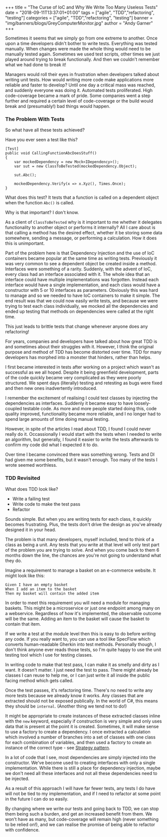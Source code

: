 +++
title = "The Curse of IoC and Why We Write Too Many Useless Tests"
date = "2018-09-11T13:37:01+01:00"
tags = ["agile", "TDD","refactoring", "testing"]
categories = ["agile", "TDD","refactoring", "testing"]
banner = "img/banners/blogs/GreyComputerMonitor.jpg"
author = "Andy Garner"
+++

Sometimes it seems that we simply go from one extreme to another. Once upon a time developers didn't bother to write tests. Everything was tested manually. When changes were made the whole thing would need to be manually tested again. Sometimes we used test scripts, other times we just played around trying to break functionally. And then we couldn't remember what we had done to break it!

Managers would roll their eyes in frustration when developers talked about writing unit tests. How would writing more code make applications more reliable and faster to develop? Until one day a critical mass was reached, and suddenly everyone was doing it. Automated tests proliferated. High code-coverage became a mark of pride. Some companies went a step further and required a certain level of code-coverage or the build would break and (presumably!) bad things would happen.

### The Problem With Tests

So what have all these tests achieved?

Have you ever seen a test like this?

```
[Test]
public void CallingFunctionAbcDoesStuff()
{
    var mockedDependency = new Mock<IDependency>();
    var sut = new ClassToBeTested(mockedDependency.Object);

    sut.Abc();

    mockedDependency.Verify(x => x.Xyz(), Times.Once);
}
```

What does this test? It tests that a function is called on a dependent object when the function `Abc()` is called. 

Why is that important? I don't know.

As a client of `ClassToBeTested` why is it important to me whether it delegates functionality to another object or performs it internally? All I care about is that calling a method has the desired effect, whether it be storing some data somewhere, sending a message, or performing a calculation. How it does this is unimportant.

Part of the problem here is that Dependency Injection and the use of IoC containers became popular at the same time as writing tests. Previously it was very common to see a dependent object be created inside a method. Interfaces were something of a rarity. Suddenly, with the advent of IoC, every class had an interface associated with it. The whole idea that an interface could have multiple implementations was forgotten. Instead each interface would have a single implementation, and each class would have a constructor with 5 or 10 interfaces as parameters. Obviously this was hard to manage and so we needed to have IoC containers to make it simple. The end result was that we could now easily write tests, and because we were trying to test each class individually, we mocked all the dependencies and ended up testing that methods on dependencies were called at the right time.

This just leads to brittle tests that change whenever anyone does any refactoring!

For years, companies and developers have talked about how great TDD is and sometimes about their struggles with it. However, I think the original purpose and method of TDD has become distorted over time. TDD for many developers has morphed into a monster that hinders, rather than helps.

I first became interested in tests after working on a project which wasn't as successful as we all hoped. Despite it being greenfield development, parts of the code quickly became very complicated as they were poorly structured. We spent days (literally) testing and retesting as bugs were fixed and then new ones inadvertently introduced.

I remember the excitement of realising I could test classes by injecting the dependencies as interfaces. Suddenly it became easy to have loosely-coupled testable code. As more and more people started doing this, code quality improved, functionality became more reliable, and I no longer had to spend large amounts of time doing manual testing.

However, in spite of the articles I read about TDD, I found I could never really do it. Occassionally I would start with the tests when I needed to write an algorithm, but generally, I found it easier to write the tests afterwards to confirm my code did what I expected it to do.

Over time I became convinced there was something wrong. Tests and DI had given me some benefits, but it wasn't enough. Too many of the tests I wrote seemed worthless.

### TDD Revisited

What does TDD look like?

- Write a failing test
- Write code to make the test pass
- Refactor

Sounds simple. But when you are writing tests for each class, it quickly becomes frustrating. Plus, the tests don't drive the design as you've already designed it in your head.

The problem is that many developers, myself included, tend to think of a class as being a unit. Any tests that you write at that level will only test part of the problem you are trying to solve. And when you come back to them 6 months down the line, the chances are you're not going to understand what they do.

Imagine a requirement to manage a basket on an e-commerce website. It might look like this:

```
Given I have an empty basket
When I add an item to the basket
Then my basket will contain the added item
```

In order to meet this requirement you will need a module for managing baskets. This might be a microservice or just one endpoint among many on a webservice. Regardless of how it's implemented, the observable outcome will be the same. Adding an item to the basket will cause the basket to contain that item.

If we write a test at the module level then this is easy to do before writing any code. If you really want to, you can use a tool like SpecFlow which converts human-readable Gherkin into test methods. Personally though, I don't think anyone ever reads those tests, so I'm quite happy to use the unit testing tool which I use for testing classes.

In writing code to make that test pass, I can make it as smelly and dirty as I want. It doesn't matter. I just need the test to pass. There might already be classes I can reuse to help me, or I can just write it all inside the public facing method which gets called.

Once the test passes, it's refactoring time. There's no need to write any more tests because we already know it works. Any classes that are extracted should not be exposed publically. In the world of C#, this means they should be `internal`. (Another thing we tend not to do!)

It might be appropriate to create instances of these extracted classes inline with the `new` keyword, especially if construction is very simple and only uses data that is present at the point it is created. Sometimes, it will make sense to use a factory to create a dependency. I once extracted a calculation which involved a number of branches into a set of classes with one class for each combination of variables, and then used a factory to create an instance of the correct type - see [Strategy pattern](http://www.blackwasp.co.uk/Strategy.aspx).

In a lot of code that I see, most dependencies are simply injected into the constructor. We've become used to creating interfaces with only a single implementation. While there is still a place for dependency injection, maybe we don't need all these interfaces and not all these dependencies need to be injected.

As a result of this approach I will have far fewer tests, any tests I do have will not be tied to my implementation, and if I need to refactor at some point in the future I can do so easily.

By changing where we write our tests and going back to TDD, we can stop them being such a burden, and get an increased benefit from them. We won't have as many, but code-coverage will remain high (never something to be relied on!), and we can realise the promise of being able to refactor with confidence.